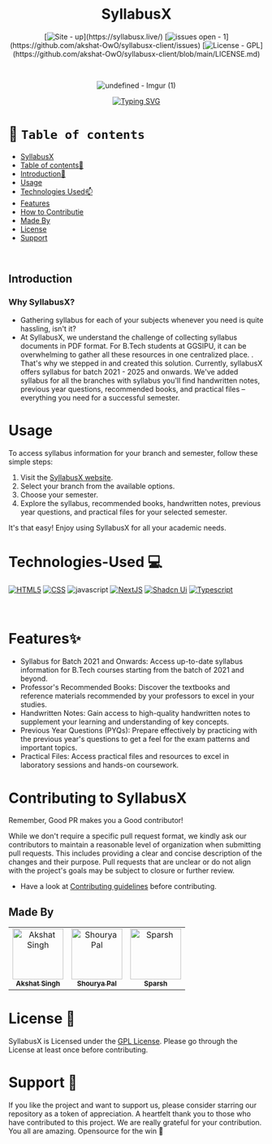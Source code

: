 <div align="center"> 
    
# SyllabusX 
[![Site -  up](https://img.shields.io/badge/site-_up-blue?)](https://syllabusx.live/)
[![issues open -  1](https://img.shields.io/badge/issues_open-_1-green?)](https://github.com/akshat-OwO/syllabusx-client/issues)
[![License - GPL](https://img.shields.io/badge/License-GPL-green?)](https://github.com/akshat-OwO/syllabusx-client/blob/main/LICENSE.md)


<br/>

![undefined - Imgur (1)](https://github.com/vaibhavx42/syllabusx-client/assets/110530263/29f3cd7a-7fb5-4297-85b6-5242d337a1b9)

[![Typing SVG](https://readme-typing-svg.demolab.com?font=Fira+Code&size=22&pause=1000&color=F72F8F&width=435&lines=Simplifying+your+Academic+hustle)](https://git.io/typing-svg)
</div>


# 🧭 `Table of contents`

- [SyllabusX](#-SyllabusX)
- [Table of contents🧭 ](#-table-of-contents)
- [Introduction🚀](#Introduction)
- [Usage](#Usage)
- [Technologies Used📫](#-Technologies-Used-)
- [Features](#Features)
- [How to Contributie](#Contributing-to-SyllabusX)
- [Made By](#Made-By)
- [License](#License)
- [Support](#Support)


<br>


## Introduction
### Why SyllabusX?
- Gathering syllabus for each of your subjects whenever you need is quite hassling, isn't it?
- At SyllabusX, we understand the challenge of collecting syllabus documents in PDF format. For B.Tech students at GGSIPU, it can be overwhelming to gather all these resources in one centralized place. . That's why we stepped in and created this solution. Currently, syllabusX offers syllabus for batch 2021 - 2025 and onwards. We've added syllabus for all the branches with syllabus you'll find handwritten notes, previous year questions, recommended books, and practical files – everything you need for a successful semester.

# Usage

To access syllabus information for your branch and semester, follow these simple steps:

1. Visit the [SyllabusX website](https://syllabusx.live/).
2. Select your branch from the available options.
3. Choose your semester.
4. Explore the syllabus, recommended books, handwritten notes, previous year questions, and practical files for your selected semester.

It's that easy! Enjoy using SyllabusX for all your academic needs.



# Technologies-Used  💻

[![HTML5](https://img.shields.io/badge/HTML5-yellow?style=for-the-badge)](https://developer.mozilla.org/en-US/)
[![CSS](https://img.shields.io/badge/CSS-black?style=for-the-badge)](https://developer.mozilla.org/en-US/)
![javascript](https://img.shields.io/badge/javascript-F7DF1E?style=for-the-badge&logo=javascript&logoColor=black)
[![NextJS](https://img.shields.io/badge/NextJS-blue?style=for-the-badge)](https://nextjs.org/docs)
[![Shadcn Ui](https://img.shields.io/badge/Shadcn_Ui-purple?style=for-the-badge)](https://ui.shadcn.com/)
[![Typescript](https://img.shields.io/badge/Typescript-2ea44f?style=for-the-badge)](https://www.typescriptlang.org/docs/)

</br>

# Features✨
- Syllabus for Batch 2021 and Onwards: Access up-to-date syllabus information for B.Tech courses starting from the batch of 2021 and beyond.
- Professor's Recommended Books: Discover the textbooks and reference materials recommended by your professors to excel in your studies.
- Handwritten Notes: Gain access to high-quality handwritten notes to supplement your learning and understanding of key concepts.
- Previous Year Questions (PYQs): Prepare effectively by practicing with the previous year's questions to get a feel for the exam patterns and important topics.
- Practical Files: Access practical files and resources to excel in laboratory sessions and hands-on coursework.



# Contributing to SyllabusX 

Remember, Good PR makes you a Good contributor!

While we don't require a specific pull request format, we kindly ask our contributors to maintain a reasonable level of organization when submitting pull requests. This includes providing a clear and concise description of the changes and their purpose. Pull requests that are unclear or do not align with the project's goals may be subject to closure or further review.

- Have a look at [Contributing guidelines](/.github/Contributing.md) before contributing.


## Made By

<table>
 <tbody>
        <tr>
            <td align="center">
                <a href="https://github.com/akshat-OwO">
                    <img src="https://avatars.githubusercontent.com/u/95408545?v=4" width="100px;" alt="Akshat Singh"/>
                    <br />
                    <sub><b>Akshat Singh</b></sub>
                </a>
            </td>
            <td align="center">
                <a href="https://github.com/ShouryaPal">
                    <img src="https://avatars.githubusercontent.com/u/104789024?v=4" width="100px;" alt="Shourya Pal"/>
                    <br />
                    <sub><b>Shourya Pal</b></sub>
                </a>
            </td>
            <td align="center">
                <a href="https://github.com/yom4n">
                    <img src="https://avatars.githubusercontent.com/u/27628105?v=4" width="100px;" alt="Sparsh"/>
                    <br />
                    <sub><b>Sparsh</b></sub>
                </a>
            </td>
</table>

# License 👮

SyllabusX is Licensed under the <a href="./LICENSE.md">GPL License</a>. Please go through the License at least once before contributing.

# Support 🙏

 If you like the project and want to support us, please consider starring our repository as a token of appreciation. A heartfelt thank you to those who have contributed to this project. We are really grateful for your contribution. You all are amazing. Opensource for the win 🚀

